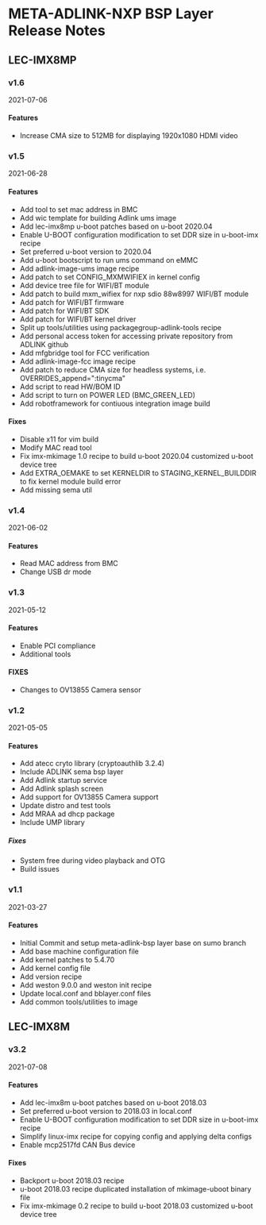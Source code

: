 # META-ADLINK-NXP BSP Layer Release Notes

## LEC-IMX8MP

### v1.6
2021-07-06

#### Features
- Increase CMA size to 512MB for displaying 1920x1080 HDMI video

### v1.5
2021-06-28

#### Features
- Add tool to set mac address in BMC
- Add wic template for building Adlink ums image
- Add lec-imx8mp u-boot patches based on u-boot 2020.04
- Enable U-BOOT configuration modification to set DDR size in u-boot-imx recipe
- Set preferred u-boot version to 2020.04
- Add u-boot bootscript to run ums command on eMMC
- Add adlink-image-ums image recipe
- Add patch to set CONFIG_MXMWIFIEX in kernel config
- Add device tree file for WIFI/BT module
- Add patch to build mxm_wifiex for nxp sdio 88w8997 WIFI/BT module
- Add patch for WIFI/BT firmware
- Add patch for WIFI/BT SDK
- Add patch for WIFI/BT kernel driver
- Split up tools/utilities using packagegroup-adlink-tools recipe
- Add personal access token for accessing private repository from ADLINK github
- Add mfgbridge tool for FCC verification
- Add adlink-image-fcc image recipe
- Add patch to reduce CMA size for headless systems, i.e. OVERRIDES_append=":tinycma"
- Add script to read HW/BOM ID
- Add script to turn on POWER LED (BMC_GREEN_LED)
- Add robotframework for contiuous integration image build

#### Fixes
- Disable x11 for vim build
- Modify MAC read tool
- Fix imx-mkimage 1.0 recipe to build u-boot 2020.04 customized u-boot device tree
- Add EXTRA_OEMAKE to set KERNELDIR to STAGING_KERNEL_BUILDDIR to fix kernel module build error
- Add missing sema util

### v1.4
2021-06-02

#### Features
- Read MAC address from BMC
- Change USB dr mode

### v1.3
2021-05-12

#### Features
- Enable PCI compliance
- Additional tools

#### FIXES
- Changes to OV13855 Camera sensor

### v1.2
2021-05-05

#### Features
- Add atecc cryto library (cryptoauthlib 3.2.4)
- Include ADLINK sema bsp layer
- Add Adlink startup service
- Add Adlink splash screen
- Add support for OV13855 Camera support
- Update distro and test tools
- Add MRAA ad dhcp package
- Include UMP library

##### Fixes
- System free during video playback and OTG
- Build issues

### v1.1
2021-03-27

#### Features
- Initial Commit and setup meta-adlink-bsp layer base on sumo branch
- Add base machine configuration file
- Add kernel patches to 5.4.70
- Add kernel config file
- Add version recipe
- Add weston 9.0.0 and weston init recipe
- Update local.conf and bblayer.conf files
- Add common tools/utilities to image



## LEC-IMX8M

### v3.2
2021-07-08

#### Features
- Add lec-imx8m u-boot patches based on u-boot 2018.03
- Set preferred u-boot version to 2018.03 in local.conf
- Enable U-BOOT configuration modification to set DDR size in u-boot-imx recipe
- Simplify linux-imx recipe for copying config and applying delta configs
- Enable mcp2517fd CAN Bus device

#### Fixes
- Backport u-boot 2018.03 recipe
- u-boot 2018.03 recipe duplicated installation of mkimage-uboot binary file
- Fix imx-mkimage 0.2 recipe to build u-boot 2018.03 customized u-boot device tree

